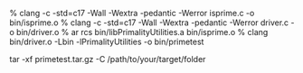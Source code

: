 % clang -c -std=c17 -Wall -Wextra -pedantic -Werror isprime.c -o bin/isprime.o
% clang -c -std=c17 -Wall -Wextra -pedantic -Werror driver.c -o bin/driver.o
% ar rcs bin/libPrimalityUtilities.a bin/isprime.o
% clang bin/driver.o -Lbin -lPrimalityUtilities -o bin/primetest

tar -xf primetest.tar.gz -C /path/to/your/target/folder
